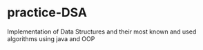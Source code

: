 # practice-DSA
Implementation of Data Structures and their most known and used algorithms using java and OOP
